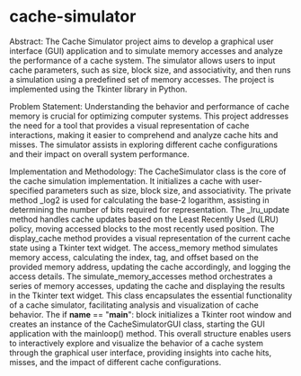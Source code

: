 # cache-simulator
Abstract:
The Cache Simulator project aims to develop a graphical user interface (GUI) application and to simulate
memory accesses and analyze the performance of a cache system. The simulator allows users to input
cache parameters, such as size, block size, and associativity, and then runs a simulation using a
predefined set of memory accesses. The project is implemented using the Tkinter library in Python.


Problem Statement:
Understanding the behavior and performance of cache memory is crucial for optimizing computer
systems. This project addresses the need for a tool that provides a visual representation of cache
interactions, making it easier to comprehend and analyze cache hits and misses. The simulator assists in
exploring different cache configurations and their impact on overall system performance.


Implementation and Methodology:
The CacheSimulator class is the core of the cache simulation implementation. It initializes a cache with
user-specified parameters such as size, block size, and associativity. The private method _log2 is used
for calculating the base-2 logarithm, assisting in determining the number of bits required for
representation. The _lru_update method handles cache updates based on the Least Recently Used
(LRU) policy, moving accessed blocks to the most recently used position. The display_cache method
provides a visual representation of the current cache state using a Tkinter text widget.
The access_memory method simulates memory access, calculating the index, tag, and offset based on
the provided memory address, updating the cache accordingly, and logging the access details. The
simulate_memory_accesses method orchestrates a series of memory accesses, updating the cache and
displaying the results in the Tkinter text widget. This class encapsulates the essential functionality of a
cache simulator, facilitating analysis and visualization of cache behavior.
The if __name__ == "__main__": block initializes a Tkinter root window and creates an instance of the
CacheSimulatorGUI class, starting the GUI application with the mainloop() method.
This overall structure enables users to interactively explore and visualize the behavior of a cache system
through the graphical user interface, providing insights into cache hits, misses, and the impact of different
cache configurations.
